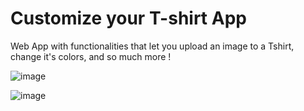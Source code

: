 # Customize your T-shirt App

Web App with functionalities that let you upload an image to a Tshirt, change it's colors, and so much more ! 

![image](https://github.com/Leo1705/T-Shirt/assets/89755246/7ccb75af-566b-4fec-963c-cd3825553aba)

![image](https://github.com/Leo1705/T-Shirt/assets/89755246/c1bdce8e-93f8-4aaf-9d77-d995ae20e070)


